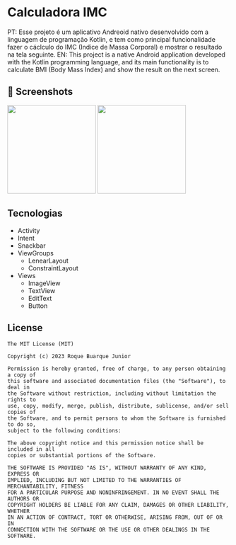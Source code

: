 # Calculadora IMC
PT: Esse projeto é um aplicativo Andreoid nativo desenvolvido com a linguagem de programação Kotlin, e tem como principal funcionalidade fazer o cáclculo do IMC (Indice de Massa Corporal) e mostrar o resultado na tela seguinte.
EN: This project is a native Android application developed with the Kotlin programming language, and its main functionality is to calculate BMI (Body Mass Index) and show the result on the next screen.

## :camera_flash: Screenshots
<!-- You can add more screenshots here if you like -->
<img src="https://github.com/MelMendes/calculadoraimc/assets/164943659/68cccfdb-c36a-4572-8b52-edae150b3d87" width=200/> <img src="https://github.com/MelMendes/calculadoraimc/assets/164943659/e704ddaa-6b71-43c4-9934-dfced40e16c7" width=200/>


## Tecnologias
- Activity
- Intent
- Snackbar
- ViewGroups
  - LenearLayout
  - ConstraintLayout
- Views
  - ImageView
  - TextView
  - EditText
  - Button


## License
```
The MIT License (MIT)

Copyright (c) 2023 Roque Buarque Junior

Permission is hereby granted, free of charge, to any person obtaining a copy of
this software and associated documentation files (the "Software"), to deal in
the Software without restriction, including without limitation the rights to
use, copy, modify, merge, publish, distribute, sublicense, and/or sell copies of
the Software, and to permit persons to whom the Software is furnished to do so,
subject to the following conditions:

The above copyright notice and this permission notice shall be included in all
copies or substantial portions of the Software.

THE SOFTWARE IS PROVIDED "AS IS", WITHOUT WARRANTY OF ANY KIND, EXPRESS OR
IMPLIED, INCLUDING BUT NOT LIMITED TO THE WARRANTIES OF MERCHANTABILITY, FITNESS
FOR A PARTICULAR PURPOSE AND NONINFRINGEMENT. IN NO EVENT SHALL THE AUTHORS OR
COPYRIGHT HOLDERS BE LIABLE FOR ANY CLAIM, DAMAGES OR OTHER LIABILITY, WHETHER
IN AN ACTION OF CONTRACT, TORT OR OTHERWISE, ARISING FROM, OUT OF OR IN
CONNECTION WITH THE SOFTWARE OR THE USE OR OTHER DEALINGS IN THE SOFTWARE.
```
